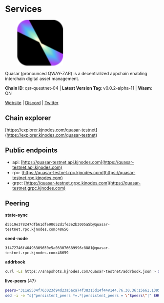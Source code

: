 # Services

<figure><img src="https://raw.githubusercontent.com/kj89/cosmos-images/main/logos/quasar.png" width="150" alt=""><figcaption></figcaption></figure>

Quasar (pronounced QWAY-ZAR) is a decentralized  appchain enabling interchain digital asset management.

**Chain ID**: qsr-questnet-04 | **Latest Version Tag**: v0.0.2-alpha-11 | **Wasm**: ON

[Website](https://www.quasar.fi) | [Discord](https://discord.gg/quasarfi) | [Twitter](https://twitter.com/QuasarFi)




## Chain explorer
[https://explorer.kjnodes.com/quasar-testnet](https://explorer.kjnodes.com/quasar-testnet)

## Public endpoints

* api: [https://quasar-testnet.api.kjnodes.com](https://quasar-testnet.api.kjnodes.com)
* rpc: [https://quasar-testnet.rpc.kjnodes.com](https://quasar-testnet.rpc.kjnodes.com)
* grpc: [https://quasar-testnet.grpc.kjnodes.com](https://quasar-testnet.grpc.kjnodes.com)

## Peering

**state-sync**

```text
d5519e378247dfb61dfe90652d1fe3e2b3005a5b@quasar-testnet.rpc.kjnodes.com:48656
```

**seed-node**

```text
3f472746f46493309650e5a033076689996c8881@quasar-testnet.rpc.kjnodes.com:48659
```

**addrbook**
```bash
curl -Ls https://snapshots.kjnodes.com/quasar-testnet/addrbook.json > $HOME/.quasarnode/config/addrbook.json
```

**live-peers** (47)
```bash
peers="311e5534f763023d94d23a5aca74f38315d14f44@144.76.30.36:15661,1395aaabbddbfb0b8a5831852f6cf35b0691ae99@184.174.32.146:29656,06ddb9582eb76c787a219d431d41faf4674783f1@65.109.112.20:11174,a03b3f70544b32d69f322850ad2d0047973b7358@65.109.92.240:17586,ed1222a42885136032aca21578c6213d8cd0efc6@65.108.9.164:53656,192b8f146bfee2e69a26417f1c87366755b45204@43.131.249.192:26656,eeb4f094eaa62841b4a9a73f0560d6aa1fa87482@65.108.231.124:29656,38cf4c8da13354be52a824a0a2d0db0f3884c312@5.9.70.180:15661,d5519e378247dfb61dfe90652d1fe3e2b3005a5b@65.109.68.190:48656,fa761618e6d06967ea3935a9ec7073290fe9d220@134.209.248.48:29656,2fb497a562deec16171b1046be185a0f39d866a2@38.242.211.161:26656,a31109c40c791fe1838069694ba76840cd970904@43.153.205.55:26656,a01fc62289b1c1130aa5c5d9db21b0f72a561cfc@43.154.249.118:26656,4ffbe7674d924b8710743d44da923c29c2bb8bc6@65.109.235.186:29656,74c84b8e06fc2355d44cdd67582f0b1d645b4506@65.109.90.162:15656,415b36683ccfbb1fc404a491c40779b18d4e662e@65.109.108.150:29656,7a34fcb44823c3ce706bc327d1ed71323eed3bfd@222.239.92.33:26656,33ca2d5e68401a97eee05185f2ac29af648a018e@5.9.81.251:34656,f1f8860232d2c86377b4d1c0f60d7b2927b7d770@161.97.155.208:29656,5c2a752c9b1952dbed075c56c600c3a79b58c395@95.214.52.139:27146,67d04c490ad36cdd2c27360b0875098a7217c37d@109.123.244.57:29656,cedfff7ae3f68d9fb3329b0cacd2e8ae9c4ccdc4@38.242.211.159:26656,966acc999443bae0857604a9fce426b5e09a7409@65.108.105.48:18256,3eb703409fdf254b33908b28ba5ac18336030d48@43.153.203.154:26656,22817c8f2da42e360d340d2bf910c648cbb31c47@161.97.79.100:56656,4b39035dc16eb0d48a58f2510c9be19194d3ffe3@43.153.212.55:26656,2672d8412d30893c2c1b279519d318700e70c455@43.156.125.226:26656,a316e5f610485f1ff8a03db395e09f21be184d3f@43.156.128.185:26656,0e50bc72c0ad84fafeba10a6505e9947ea8a347c@43.153.204.212:26656,5f976d42592f9043be3c847692d7c52f3e172320@43.156.90.208:26656,8eaa4b5cece4c857ae4261005c53499ea9c7cbbd@43.156.56.28:26656,b28f98e38b8d911031530c31e6272e4815f40439@43.156.89.143:26656,c456be089578fe1cd89c4276e43c1b41caabba94@129.226.205.216:26656,5f0c6d13aef75f68e2235ef96d325a70ab2202da@43.134.164.6:26656,bdfbdb3d98054a0bf3585ba6d451458d0407fc56@43.159.46.22:26656,8fbf9b17d4826ecdc09c712e4ee992bc9abe3f13@89.116.25.50:26656,88f614e84a3642ea9e2d893f4e156b22bb11c106@43.156.130.99:26656,18624f172f6f6d59fc4268fbc7454d22a3ec6cdb@43.156.134.83:26656,8c65d5773f394768927ce095391cdc9c5fc2e04f@43.159.37.101:26656,90fc6280bcbf91b9344be686f55d8e368214692d@129.226.83.87:26656,265a450f2dc32c5ca4729f53e884db78b45670fd@108.61.209.42:26656,6448184534f1371e80385120a4391a5a7c1c6249@43.156.93.121:26656,56f37af6f1a10b12590532b907581099b254dc35@43.153.205.239:26656,0de1e62616f46136ca3dd0602190dcb2c53ee6cd@43.156.66.72:26656,8147c9416c77458ce43d19b5e8952f7e13310d4c@43.156.136.207:26656,026953082905722c748e2d368f403398ae966f5c@43.156.244.151:26656,c7d4dbfb560d4ac0b06478c251702a9437d7fe5a@43.156.78.68:26656"
sed -i -e "s|^persistent_peers *=.*|persistent_peers = \"$peers\"|" $HOME/.quasarnode/config/config.toml
```
